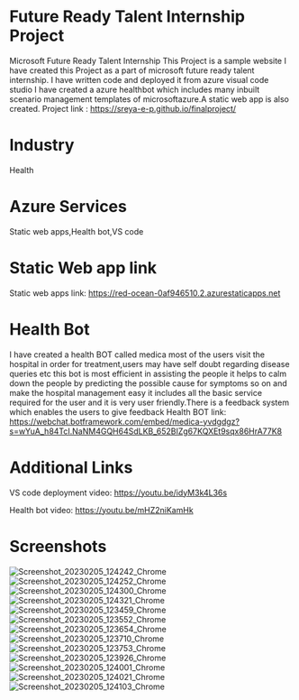 # Future Ready Talent Internship Project 
Microsoft Future Ready Talent Internship
This Project is a sample website
I have created this Project as a part of microsoft future ready talent internship. 
I have written code and deployed it from azure visual code studio
I have created a azure healthbot which includes many inbuilt scenario management templates of microsoftazure.A static web app is also created.
Project link : https://sreya-e-p.github.io/finalproject/

# Industry
Health

# Azure Services
Static web apps,Health bot,VS code

# Static Web app link
Static web apps link: https://red-ocean-0af946510.2.azurestaticapps.net

# Health Bot

 I have created a health BOT called medica most of the users visit the hospital in order for treatment,users may have self doubt regarding disease queries etc this bot is most efficient in assisting the people it helps to calm down the people by predicting the possible cause for symptoms so on and make the hospital management easy it includes all the basic service required for the user and it is very user friendly.There is a feedback system which enables the users to give feedback
Health BOT link: https://webchat.botframework.com/embed/medica-yvdgdgz?s=wYuA_h84TcI.NaNM4GQH64SdLKB_652BIZg67KQXEt9sqx86HrA77K8

# Additional Links

VS code deployment video: https://youtu.be/idyM3k4L36s

Health bot video: https://youtu.be/mHZ2niKamHk

# Screenshots 

![Screenshot_20230205_124242_Chrome](https://user-images.githubusercontent.com/117088162/216808030-dcf88a77-6841-463f-b152-ff62040c1f72.jpg)
![Screenshot_20230205_124252_Chrome](https://user-images.githubusercontent.com/117088162/216808038-2e492f88-0462-42d5-b162-cf34e9eda4e8.jpg)
![Screenshot_20230205_124300_Chrome](https://user-images.githubusercontent.com/117088162/216808046-9f39f82f-597e-4b44-8626-3b51eef2988a.jpg)
![Screenshot_20230205_124321_Chrome](https://user-images.githubusercontent.com/117088162/216808050-7e893ed6-9503-408e-a8b0-a40a9b0966f5.jpg)
![Screenshot_20230205_123459_Chrome](https://user-images.githubusercontent.com/117088162/216807980-b7c74308-3d14-4b48-9906-b188b50cff32.jpg)
![Screenshot_20230205_123552_Chrome](https://user-images.githubusercontent.com/117088162/216807985-99c667a5-e2a8-4670-b5d5-d8c1967879d9.jpg)
![Screenshot_20230205_123654_Chrome](https://user-images.githubusercontent.com/117088162/216807989-420a63ed-b9d7-42b5-8b46-91b8fa669f77.jpg)
![Screenshot_20230205_123710_Chrome](https://user-images.githubusercontent.com/117088162/216807992-da1a4951-16d8-433a-8346-4acdf4eacf2e.jpg)
![Screenshot_20230205_123753_Chrome](https://user-images.githubusercontent.com/117088162/216807999-7feb87b5-8c95-46ad-93d6-f1af2d05afc8.jpg)
![Screenshot_20230205_123926_Chrome](https://user-images.githubusercontent.com/117088162/216808002-a9502a6f-e4e6-493b-930a-b60d8b39d025.jpg)
![Screenshot_20230205_124001_Chrome](https://user-images.githubusercontent.com/117088162/216808005-7ca2fddf-32ce-4fb0-ba6d-951dd8352c75.jpg)
![Screenshot_20230205_124021_Chrome](https://user-images.githubusercontent.com/117088162/216808011-48812dcb-789a-49d4-b335-7c5aa34d1091.jpg)
![Screenshot_20230205_124103_Chrome](https://user-images.githubusercontent.com/117088162/216808015-e45d2b3e-86b5-475f-921c-b2bb5da41d80.jpg)
